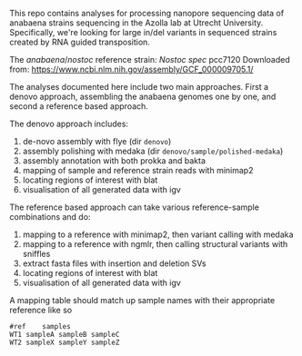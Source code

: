 This repo contains analyses for processing nanopore sequencing data of anabaena strains sequencing in the Azolla lab at Utrecht University.
Specifically, we're looking for large in/del variants in sequenced strains created by RNA guided transposition.

The _anabaena_/_nostoc_ reference strain: _Nostoc spec_ pcc7120 
Downloaded from: https://www.ncbi.nlm.nih.gov/assembly/GCF_000009705.1/

The analyses documented here include two main approaches. 
First a denovo approach, assembling the anabaena genomes one by one,
and second a reference based approach.

The denovo approach includes:
1. de-novo assembly with flye (dir `denovo`)
2. assembly polishing with medaka (dir `denovo/sample/polished-medaka`)
3. assembly annotation with both prokka and bakta
4. mapping of sample and reference strain reads with minimap2
5. locating regions of interest with blat
6. visualisation of all generated data with igv

The reference based approach can take various reference-sample combinations and do:
1. mapping to a reference with minimap2, then variant calling with medaka
2. mapping to a reference with ngmlr, then calling structural variants with sniffles
3. extract fasta files with insertion and deletion SVs
4. locating regions of interest with blat
5. visualisation of all generated data with igv

A mapping table should match up sample names with their appropriate reference like so
```
#ref	samples
WT1	sampleA sampleB sampleC
WT2	sampleX sampleY sampleZ
```


